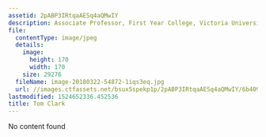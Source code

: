 ```yaml
---
assetid: 2pABP3IRtqaAESq4aQMwIY
description: Associate Professor, First Year College, Victoria University
file:
  contentType: image/jpeg
  details:
    image:
      height: 170
      width: 170
    size: 29276
  fileName: image-20180322-54872-1iqs3eq.jpg
  url: //images.ctfassets.net/bsux5spekp1p/2pABP3IRtqaAESq4aQMwIY/6b409c276a71e97162d23f929e3123fc/image-20180322-54872-1iqs3eq.jpg
lastmodified: 1524652336.452536
title: Tom Clark
---
```

No content found